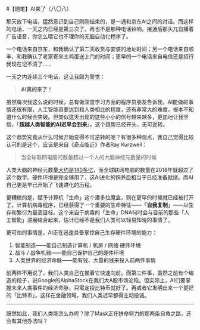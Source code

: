 #【随笔】AI来了（八〇八）

那天放下电话，猛然意识到自己刚刚结束的，是一通和京东AI之间的对话。而这样的电话，一天之内已经是第三次了。再也不是那种电话铃响，接通后那头兀自播着广告语音，你怎么喂它也不理你的无脑自动化程序了。

一个电话来自京东，和我确认了第二天收货与安装的地址时间；另一个电话来自顺丰，和我确认了老家寄来土鸡蛋送上门的时间；更早的一个电话来自电信还是招行我现在记不清了……

一天之内连续三个电话，这让我颇为警觉：

> **AI真的来了！**

虽然每次我这么说的时候，总有做深度学习方面的程序员朋友告诉我，AI能做的事情还很有限，人工智能真要达到和人类相比的程度，还有非常大的难度，根本不知道什么时候会突破。但类似这天出现的这些小小的信号越来越多，更加地让我坚信，「**超越人类智能的AI迟早会到来**」。这个趋势已经开头，无可逆转。

这个趋势究竟从什么时候开始变得不可逆转的呢？有很多种观点，我自己觉得比较认可的是这个，应该是来自《奇点临近》作者Ray Kurzweil：

> 当全球联网电脑的数量超过一个人的大脑神经元数量的时候

人类大脑的神经元数量[大约是140多亿](https://zh.wikipedia.org/wiki/%E8%84%91)，而全球联网电脑的数量在2018年就超过了这个数字。硬件环境是完全够用了，这AI进化的饲养皿相当于已经准备就绪。而AI自己更是早已开始了飞速进化的历程。

更糟糕的是，赋予计算机「生命」这个潘多拉魔盒，则在更早的时候就已经被打开了。计算机病毒程序，已经获得了一个重要的生命特征——「**自我复制**」——以生存和繁衍为最高目标。这个来自于病毒的「生命」DNA何时会与目前的那些「人工智能」进展结合起来，估计已经不是我们人类可以轻易知晓的事情了。

更可怕的事情是，AI正在迅速具备掌控自己生存硬件环境的能力：

1. 智能制造——能自己制造计算机 / 机房 / 网络 硬件环境
2. 战斗 / 战争机器——能自己保护自己的硬件环境
3. 人类世界的经济命脉——能有钱、大量的钱来投入前两件事情

前两样不用说了，我们人类自己在推着它快速向前。而第三件事，虽然之前有个编造的段子，说Google的AlphaStock在我们大A股市场沦陷。但实际上，AI们要掌握未来人类事件的经济命脉，只需定投比特币就好了。再或者它发明出来一个更好的「比特币」，这样在金融领域，我们人类迟早都得主动投诚。

----

既然如此，我们人类能怎么办呢？除了Mask正在拼命努力的那两条自救之路，还会有其他办法吗？
